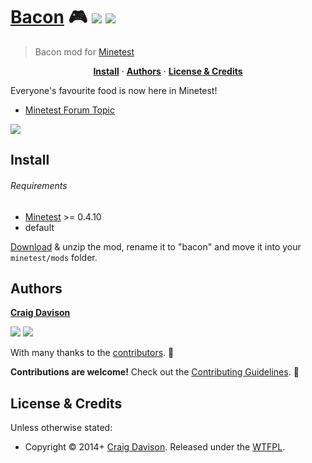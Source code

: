 # [Bacon](https://davison.io/minetest/bacon) :video_game: [![](https://img.shields.io/travis/davisonio/bacon.svg?style=flat-square)](https://travis-ci.org/davisonio/bacon) [![](https://img.shields.io/gitter/room/davisonio/bacon.svg)](https://gitter.im/davisonio/bacon)

> Bacon mod for [Minetest](http://www.minetest.net)

<p align="center">
<b><a href="#install">Install</a></b>
·
<b><a href="#authors">Authors</a></b>
·
<b><a href="#license--credits">License & Credits</a></b>
</p>

Everyone's favourite food is now here in Minetest!

- [Minetest Forum Topic](https://forum.minetest.net/viewtopic.php?id=8965)

![](https://davison.io/assets/img/minetest-bacon-screenshot.png)

## Install

###### Requirements

- [Minetest](http://www.minetest.net) >= 0.4.10
- default

[Download](https://github.com/davisonio/bacon/archive/master.zip) & unzip the mod, rename it to "bacon" and move it into your `minetest/mods` folder.

## Authors

**[Craig Davison](https://davison.io)**

[![](https://img.shields.io/github/followers/davisonio.svg?style=social&label=Follow%20davisonio)](https://github.com/davisonio) [![](https://img.shields.io/twitter/follow/davisonio.svg?style=social)](https://twitter.com/davisonio)

With many thanks to the [contributors](https://github.com/davisonio/bacon/graphs/contributors). :clap:

**Contributions are welcome!** Check out the [Contributing Guidelines](https://github.com/davisonio/bacon/blob/master/CONTRIBUTING.md). :raised_hands:

## License & Credits

Unless otherwise stated:

- Copyright © 2014+ [Craig Davison](https://davison.io). Released under the [WTFPL](http://www.wtfpl.net/txt/copying/).
